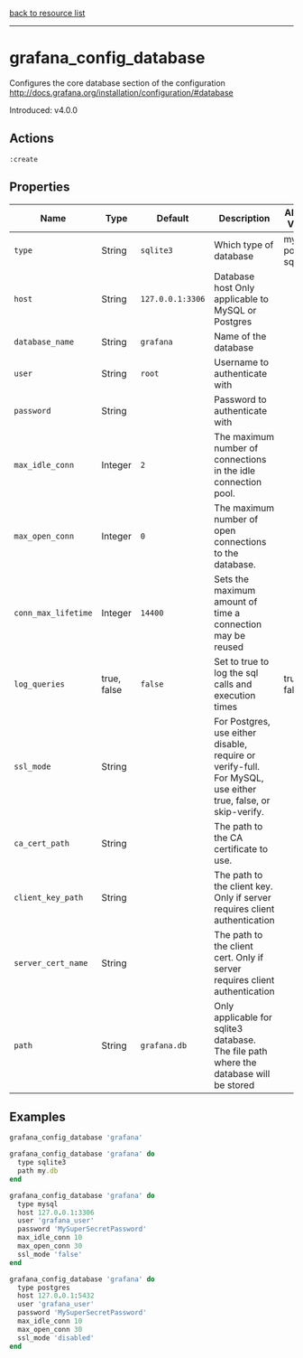 [back to resource list](https://github.com/sous-chefs/grafana#resources)

---

# grafana_config_database

Configures the core database section of the configuration <http://docs.grafana.org/installation/configuration/#database>

Introduced: v4.0.0

## Actions

`:create`

## Properties

| Name                      | Type          |  Default                    | Description                                                               | Allowed Values
| ------------------------- | ------------- | --------------------------- | ------------------------------------------------------------------------- | --------------- |
| `type`                    |  String       | `sqlite3`                   | Which type of database                                                    | mysql postgres sqlite3
| `host`                    |  String       | `127.0.0.1:3306`            | Database host Only applicable to MySQL or Postgres                        |
| `database_name`           |  String       | `grafana`                   | Name of the database                                                      |
| `user`                    |  String       | `root`                      | Username to authenticate with                                             |
| `password`                |  String       |                             | Password to authenticate with                                             |
| `max_idle_conn`           |  Integer      | `2`                         | The maximum number of connections in the idle connection pool.            |
| `max_open_conn`           |  Integer      | `0`                         | The maximum number of open connections to the database.                   |
| `conn_max_lifetime`       |  Integer      | `14400`                     | Sets the maximum amount of time a connection may be reused                |
| `log_queries`             |  true, false  | `false`                     | Set to true to log the sql calls and execution times                      | true, false
| `ssl_mode`                |  String       |                             | For Postgres, use either disable, require or verify-full. For MySQL, use either true, false, or skip-verify.|
| `ca_cert_path`            |  String       |                             | The path to the CA certificate to use.                                    |
| `client_key_path`         |  String       |                             | The path to the client key. Only if server requires client authentication |
| `server_cert_name`        |  String       |                             | The path to the client cert. Only if server requires client authentication|
| `path`                    |  String       | `grafana.db`                | Only applicable for sqlite3 database. The file path where the database will be stored |

## Examples

```ruby
grafana_config_database 'grafana'
```

```ruby
grafana_config_database 'grafana' do
  type sqlite3
  path my.db
end
```

```ruby
grafana_config_database 'grafana' do
  type mysql
  host 127.0.0.1:3306
  user 'grafana_user'
  password 'MySuperSecretPassword'
  max_idle_conn 10
  max_open_conn 30
  ssl_mode 'false'
end
```

```ruby
grafana_config_database 'grafana' do
  type postgres
  host 127.0.0.1:5432
  user 'grafana_user'
  password 'MySuperSecretPassword'
  max_idle_conn 10
  max_open_conn 30
  ssl_mode 'disabled'
end
```
